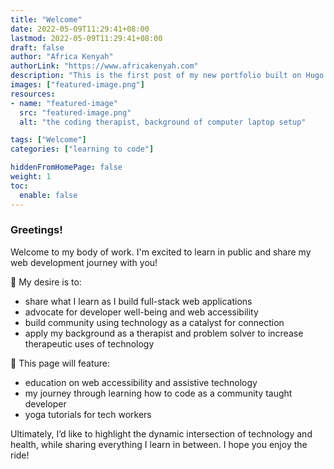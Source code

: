 ```yaml
---
title: "Welcome"
date: 2022-05-09T11:29:41+08:00
lastmod: 2022-05-09T11:29:41+08:00
draft: false
author: "Africa Kenyah"
authorLink: "https://www.africakenyah.com"
description: "This is the first post of my new portfolio built on Hugo."
images: ["featured-image.png"]
resources:
- name: "featured-image"
  src: "featured-image.png"
  alt: "the coding therapist, background of computer laptop setup"

tags: ["Welcome"]
categories: ["learning to code"]

hiddenFromHomePage: false
weight: 1
toc:
  enable: false
---
```


### Greetings! 

Welcome to my body of work. I'm excited to learn in public and share my web development journey with you!
 
🌱 My desire is to:
* share what I learn as I build full-stack web applications
* advocate for developer well-being and web accessibility
* build community using technology as a catalyst for connection
* apply my background as a therapist and problem solver to increase therapeutic uses of technology


 
🌱 This page will feature:
* education on web accessibility and assistive technology
* my journey through learning how to code as a community taught developer
* yoga tutorials for tech workers
 
Ultimately, I’d like to highlight the dynamic intersection of technology and health, while sharing everything I learn in between.
I hope you enjoy the ride!
